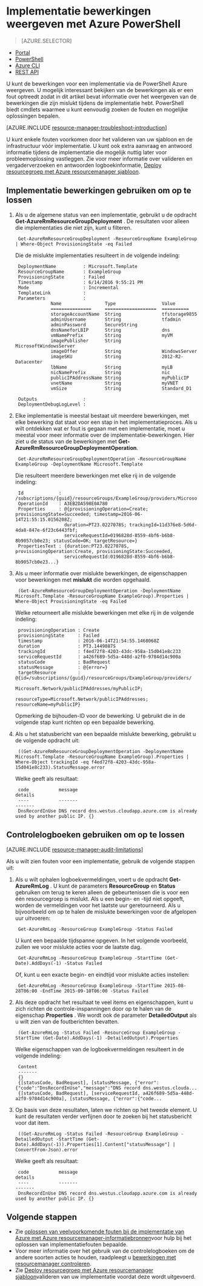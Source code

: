<properties
   pageTitle="Implementatie bewerkingen met PowerShell weergeven | Microsoft Azure"
   description="Wordt beschreven hoe u met de PowerShell Azure problemen uit resourcemanager implementatie opsporen."
   services="azure-resource-manager,virtual-machines"
   documentationCenter=""
   tags="top-support-issue"
   authors="tfitzmac"
   manager="timlt"
   editor=""/>

<tags
   ms.service="azure-resource-manager"
   ms.devlang="na"
   ms.topic="article"
   ms.tgt_pltfrm="vm-multiple"
   ms.workload="infrastructure"
   ms.date="06/14/2016"
   ms.author="tomfitz"/>

# <a name="view-deployment-operations-with-azure-powershell"></a>Implementatie bewerkingen weergeven met Azure PowerShell

> [AZURE.SELECTOR]
- [Portal](resource-manager-troubleshoot-deployments-portal.md)
- [PowerShell](resource-manager-troubleshoot-deployments-powershell.md)
- [Azure CLI](resource-manager-troubleshoot-deployments-cli.md)
- [REST API](resource-manager-troubleshoot-deployments-rest.md)

U kunt de bewerkingen voor een implementatie via de PowerShell Azure weergeven. U mogelijk interessant bekijken van de bewerkingen als er een fout optreedt zodat in dit artikel bevat informatie over het weergeven van de bewerkingen die zijn mislukt tijdens de implementatie hebt. PowerShell biedt cmdlets waarmee u kunt eenvoudig zoeken de fouten en mogelijke oplossingen bepalen.

[AZURE.INCLUDE [resource-manager-troubleshoot-introduction](../includes/resource-manager-troubleshoot-introduction.md)]

U kunt enkele fouten voorkomen door het valideren van uw sjabloon en de infrastructuur vóór implementatie. U kunt ook extra aanvraag en antwoord informatie tijdens de implementatie die mogelijk nuttig later voor probleemoplossing vastleggen. Zie voor meer informatie over valideren en vergaderverzoeken en antwoorden logboekinformatie, [Deploy resourcegroep met Azure resourcemanager sjabloon](resource-group-template-deploy.md).

## <a name="use-deployment-operations-to-troubleshoot"></a>Implementatie bewerkingen gebruiken om op te lossen

1. Als u de algemene status van een implementatie, gebruikt u de opdracht **Get-AzureRmResourceGroupDeployment** . De resultaten voor alleen die implementaties die niet zijn, kunt u filteren.

        Get-AzureRmResourceGroupDeployment -ResourceGroupName ExampleGroup | Where-Object ProvisioningState -eq Failed
        
    Die de mislukte implementaties resulteert in de volgende indeling:
        
        DeploymentName          : Microsoft.Template
        ResourceGroupName       : ExampleGroup
        ProvisioningState       : Failed
        Timestamp               : 6/14/2016 9:55:21 PM
        Mode                    : Incremental
        TemplateLink            :
        Parameters              :
                    Name                Type                 Value
                    ===============     ===================  ==========
                    storageAccountName  String               tfstorage9855
                    adminUsername       String               tfadmin
                    adminPassword       SecureString
                    dnsNameforLBIP      String               dns
                    vmNamePrefix        String               myVM
                    imagePublisher      String               MicrosoftWindowsServer
                    imageOffer          String               WindowsServer
                    imageSKU            String               2012-R2-Datacenter
                    lbName              String               myLB
                    nicNamePrefix       String               nic
                    publicIPAddressName String               myPublicIP
                    vnetName            String               myVNET
                    vmSize              String               Standard_D1

        Outputs                 :
        DeploymentDebugLogLevel :

2. Elke implementatie is meestal bestaat uit meerdere bewerkingen, met elke bewerking dat staat voor een stap in het implementatieproces. Als u wilt ontdekken wat er fout is gegaan met een implementatie, moet u meestal voor meer informatie over de implementatie-bewerkingen. Hier ziet u de status van de bewerkingen met **Get-AzureRmResourceGroupDeploymentOperation**.

        Get-AzureRmResourceGroupDeploymentOperation -ResourceGroupName ExampleGroup -DeploymentName Microsoft.Template
        
    Die resulteert meerdere bewerkingen met elke rij in de volgende indeling:
        
        Id             : /subscriptions/{guid}/resourceGroups/ExampleGroup/providers/Microsoft.Resources/deployments/Microsoft.Template/operations/A3EB2DA598E0A780
        OperationId    : A3EB2DA598E0A780
        Properties     : @{provisioningOperation=Create; provisioningState=Succeeded; timestamp=2016-06-14T21:55:15.0156208Z;
                         duration=PT23.0227078S; trackingId=11d376e8-5d6d-4da8-847e-6f23c6443fbf;
                         serviceRequestId=0196828d-8559-4bf6-b6b8-8b9057cb0e23; statusCode=OK; targetResource=}
        PropertiesText : {duration:PT23.0227078S, provisioningOperation:Create, provisioningState:Succeeded,
                         serviceRequestId:0196828d-8559-4bf6-b6b8-8b9057cb0e23...}

3. Als u meer informatie over mislukte bewerkingen, de eigenschappen voor bewerkingen met **mislukt** die worden opgehaald.

        (Get-AzureRmResourceGroupDeploymentOperation -DeploymentName Microsoft.Template -ResourceGroupName ExampleGroup).Properties | Where-Object ProvisioningState -eq Failed
        
    Welke retourneert alle mislukte bewerkingen met elke rij in de volgende indeling:
        
        provisioningOperation : Create
        provisioningState     : Failed
        timestamp             : 2016-06-14T21:54:55.1468068Z
        duration              : PT3.1449887S
        trackingId            : f4ed72f8-4203-43dc-958a-15d041e8c233
        serviceRequestId      : a426f689-5d5a-448d-a2f0-9784d14c900a
        statusCode            : BadRequest
        statusMessage         : @{error=}
        targetResource        : @{id=/subscriptions/{guid}/resourceGroups/ExampleGroup/providers/
                                Microsoft.Network/publicIPAddresses/myPublicIP;
                                resourceType=Microsoft.Network/publicIPAddresses; resourceName=myPublicIP}

    Opmerking de bijhouden-ID voor de bewerking. U gebruikt die in de volgende stap kunt richten op een bepaalde bewerking.

4. Als u het statusbericht van een bepaalde mislukte bewerking, gebruikt u de volgende opdracht uit:

        ((Get-AzureRmResourceGroupDeploymentOperation -DeploymentName Microsoft.Template -ResourceGroupName ExampleGroup).Properties | Where-Object trackingId -eq f4ed72f8-4203-43dc-958a-15d041e8c233).StatusMessage.error
        
    Welke geeft als resultaat:
        
        code           message                                                                        details
        ----           -------                                                                        -------
        DnsRecordInUse DNS record dns.westus.cloudapp.azure.com is already used by another public IP. {}

## <a name="use-audit-logs-to-troubleshoot"></a>Controlelogboeken gebruiken om op te lossen

[AZURE.INCLUDE [resource-manager-audit-limitations](../includes/resource-manager-audit-limitations.md)]

Als u wilt zien fouten voor een implementatie, gebruik de volgende stappen uit:

1. Als u wilt ophalen logboekvermeldingen, voert u de opdracht **Get-AzureRmLog** . U kunt de parameters **ResourceGroup** en **Status** gebruiken om terug te keren alleen de gebeurtenissen die is voor een één resourcegroep is mislukt. Als u een begin- en -tijd niet opgeeft, worden de vermeldingen voor het laatste uur geretourneerd.
Als u bijvoorbeeld om op te halen de mislukte bewerkingen voor de afgelopen uur uitvoeren:

        Get-AzureRmLog -ResourceGroup ExampleGroup -Status Failed

    U kunt een bepaalde tijdspanne opgeven. In het volgende voorbeeld, zullen we voor mislukte acties voor de laatste dag. 

        Get-AzureRmLog -ResourceGroup ExampleGroup -StartTime (Get-Date).AddDays(-1) -Status Failed
      
    Of, kunt u een exacte begin- en eindtijd voor mislukte acties instellen:

        Get-AzureRmLog -ResourceGroup ExampleGroup -StartTime 2015-08-28T06:00 -EndTime 2015-09-10T06:00 -Status Failed

2. Als deze opdracht het resultaat te veel items en eigenschappen, kunt u zich richten de controle-inspanningen door op te halen van de eigenschap **Properties** . We wordt ook de parameter **DetailedOutput** als u wilt zien van de foutberichten bevatten.

        (Get-AzureRmLog -Status Failed -ResourceGroup ExampleGroup -StartTime (Get-Date).AddDays(-1) -DetailedOutput).Properties
        
    Welke eigenschappen van de logboekvermeldingen resulteert in de volgende indeling:
        
        Content
        -------
        {} 
        {[statusCode, BadRequest], [statusMessage, {"error":{"code":"DnsRecordInUse","message":"DNS record dns.westus.clouda...
        {[statusCode, BadRequest], [serviceRequestId, a426f689-5d5a-448d-a2f0-9784d14c900a], [statusMessage, {"error":{"code...

3. Op basis van deze resultaten, laten we richten op het tweede element. U kunt de resultaten verder verfijnen door te zoeken bij het statusbericht voor dat item.

        ((Get-AzureRmLog -Status Failed -ResourceGroup ExampleGroup -DetailedOutput -StartTime (Get-Date).AddDays(-1)).Properties[1].Content["statusMessage"] | ConvertFrom-Json).error
        
    Welke geeft als resultaat:
        
        code           message                                                                        details
        ----           -------                                                                        -------
        DnsRecordInUse DNS record dns.westus.cloudapp.azure.com is already used by another public IP. {}



## <a name="next-steps"></a>Volgende stappen

- Zie [oplossen van veelvoorkomende fouten bij de implementatie van Azure met Azure resourcemanager-informatiebronnen](resource-manager-common-deployment-errors.md)voor hulp bij het oplossen van implementatiefouten bepaalde.
- Voor meer informatie over het gebruik van de controlelogboeken om de andere soorten acties te houden, raadpleegt u [bewerkingen met resourcemanager controleren](resource-group-audit.md).
- Zie [Deploy resourcegroep met Azure resourcemanager sjabloon](resource-group-template-deploy.md)valideren van uw implementatie voordat deze wordt uitgevoerd.

